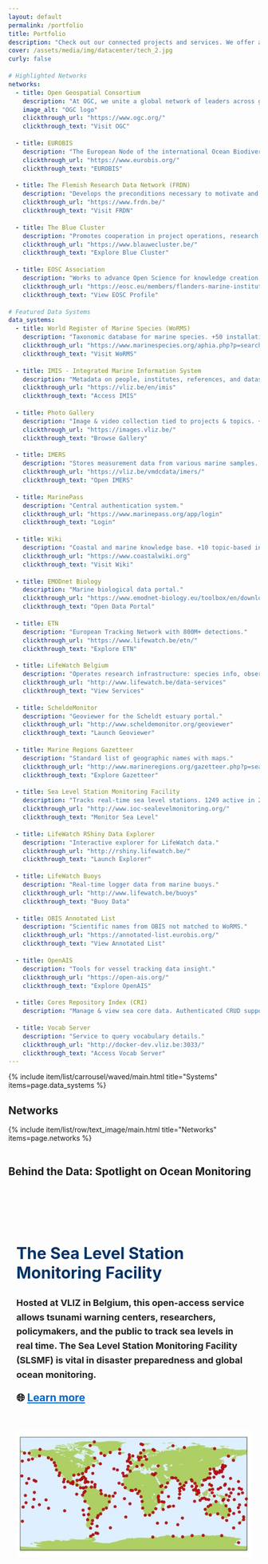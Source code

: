 ```yaml
---
layout: default
permalink: /portfolio
title: Portfolio
description: "Check out our connected projects and services. We offer a range of services to support the FAIR principles of data management. Learn more about our services and how they can help you in your research."
cover: /assets/media/img/datacenter/tech_2.jpg
curly: false

# Highlighted Networks
networks:
  - title: Open Geospatial Consortium
    description: "At OGC, we unite a global network of leaders across government, business, research institutions, startups, and the geospatial community."
    image_alt: "OGC logo"
    clickthrough_url: "https://www.ogc.org/"
    clickthrough_text: "Visit OGC"

  - title: EUROBIS
    description: "The European Node of the international Ocean Biodiversity Information System (OBIS) - publishes distribution data on marine species, collected within European marine waters or collected by European researchers."
    clickthrough_url: "https://www.eurobis.org/"
    clickthrough_text: "EUROBIS"

  - title: The Flemish Research Data Network (FRDN)
    description: "Develops the preconditions necessary to motivate and enable researchers from Flemish research performing organizations to exchange and reuse (FAIR) research (meta)data."
    clickthrough_url: "https://www.frdn.be/"
    clickthrough_text: "Visit FRDN"

  - title: The Blue Cluster
    description: "Promotes cooperation in project operations, research internationalization, events, and representation of VLIZ."
    clickthrough_url: "https://www.blauwecluster.be/"
    clickthrough_text: "Explore Blue Cluster"

  - title: EOSC Association
    description: "Works to advance Open Science for knowledge creation, education, and innovation."
    clickthrough_url: "https://eosc.eu/members/flanders-marine-institute-vliz/"
    clickthrough_text: "View EOSC Profile"

# Featured Data Systems
data_systems:
  - title: World Register of Marine Species (WoRMS)
    description: "Taxonomic database for marine species. +50 installations based on species or geography."
    clickthrough_url: "https://www.marinespecies.org/aphia.php?p=search"
    clickthrough_text: "Visit WoRMS"

  - title: IMIS - Integrated Marine Information System
    description: "Metadata on people, institutes, references, and datasets. +60 installations."
    clickthrough_url: "https://vliz.be/en/imis"
    clickthrough_text: "Access IMIS"

  - title: Photo Gallery
    description: "Image & video collection tied to projects & topics. +100 installations."
    clickthrough_url: "https://images.vliz.be/"
    clickthrough_text: "Browse Gallery"

  - title: IMERS
    description: "Stores measurement data from various marine samples. +10 installations."
    clickthrough_url: "https://vliz.be/vmdcdata/imers/"
    clickthrough_text: "Open IMERS"

  - title: MarinePass
    description: "Central authentication system."
    clickthrough_url: "https://www.marinepass.org/app/login"
    clickthrough_text: "Login"

  - title: Wiki
    description: "Coastal and marine knowledge base. +10 topic-based installs."
    clickthrough_url: "https://www.coastalwiki.org"
    clickthrough_text: "Visit Wiki"

  - title: EMODnet Biology
    description: "Marine biological data portal."
    clickthrough_url: "https://www.emodnet-biology.eu/toolbox/en/download/occurrence/explore"
    clickthrough_text: "Open Data Portal"

  - title: ETN
    description: "European Tracking Network with 800M+ detections."
    clickthrough_url: "https://www.lifewatch.be/etn/"
    clickthrough_text: "Explore ETN"

  - title: LifeWatch Belgium
    description: "Operates research infrastructure: species info, observatory, habitat mapping."
    clickthrough_url: "http://www.lifewatch.be/data-services"
    clickthrough_text: "View Services"

  - title: ScheldeMonitor
    description: "Geoviewer for the Scheldt estuary portal."
    clickthrough_url: "http://www.scheldemonitor.org/geoviewer"
    clickthrough_text: "Launch Geoviewer"

  - title: Marine Regions Gazetteer
    description: "Standard list of geographic names with maps."
    clickthrough_url: "http://www.marineregions.org/gazetteer.php?p=search"
    clickthrough_text: "Explore Gazetteer"

  - title: Sea Level Station Monitoring Facility
    description: "Tracks real-time sea level stations. 1249 active in 2024."
    clickthrough_url: "http://www.ioc-sealevelmonitoring.org/"
    clickthrough_text: "Monitor Sea Level"

  - title: LifeWatch RShiny Data Explorer
    description: "Interactive explorer for LifeWatch data."
    clickthrough_url: "http://rshiny.lifewatch.be/"
    clickthrough_text: "Launch Explorer"

  - title: LifeWatch Buoys
    description: "Real-time logger data from marine buoys."
    clickthrough_url: "http://www.lifewatch.be/buoys"
    clickthrough_text: "Buoy Data"

  - title: OBIS Annotated List
    description: "Scientific names from OBIS not matched to WoRMS."
    clickthrough_url: "https://annotated-list.eurobis.org/"
    clickthrough_text: "View Annotated List"

  - title: OpenAIS
    description: "Tools for vessel tracking data insight."
    clickthrough_url: "https://open-ais.org/"
    clickthrough_text: "Explore OpenAIS"

  - title: Cores Repository Index (CRI)
    description: "Manage & view sea core data. Authenticated CRUD support."

  - title: Vocab Server
    description: "Service to query vocabulary details."
    clickthrough_url: "http://docker-dev.vliz.be:3033/"
    clickthrough_text: "Access Vocab Server"
---
```


{% include item/list/carrousel/waved/main.html
title="Systems"
items=page.data_systems %}

<h2>Networks</h2>
{% include item/list/row/text_image/main.html
title="Networks"
items=page.networks %}
<br>
<br>

<h2>Behind the Data: Spotlight on Ocean Monitoring
<section style="padding: 3rem 1rem;">
  <div style="display: flex; flex-wrap: wrap; align-items: center; gap: 2rem; max-width: 1200px; margin: 0 auto;">
    <div style="flex: 1 1 500px;">
      <h2 style="font-size: 2rem; color: #003366;">
        <br> The Sea Level Station Monitoring Facility
      </h2>
      <p style="font-size: 1.125rem; line-height: 1.6; color: #222;">
        Hosted at <strong>VLIZ in Belgium</strong>, this open-access service allows tsunami warning centers, researchers, policymakers, and the public to track sea levels in real time.
        The <strong>Sea Level Station Monitoring Facility (SLSMF)</strong> is vital in disaster preparedness and global ocean monitoring.
      </p>
      <p style="margin-top: 1rem;">
        🌐 <a href="https://www.ioc-sealevelmonitoring.org/" target="_blank" style="color: #0066cc;">
          Learn more
        </a>
      </p>
    </div>
    <div style="flex: 1 1 400px;">
      <img src="/assets/media/img/datacenter/impacttraject_slsmf.jpg" alt="Sea Level Station Monitoring Facility overview" style="width: 100%; border-radius: 6px;">
    </div>
  </div>
</section>




<br>


